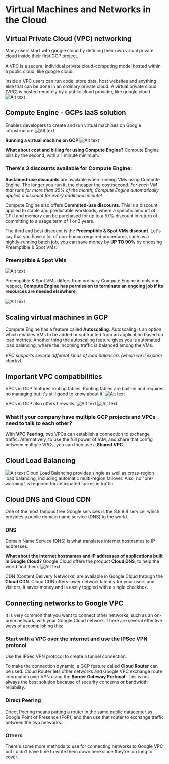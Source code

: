 # Virtual Machines and Networks in the Cloud
## Virtual Private Cloud (VPC) networking
Many users start with google cloud by defining their own virtual private cloud inside their first GCP project.

A VPC is a secure, individual private cloud-computing model hosted within a public cloud, like google cloud.

Inside a VPC users can run code, store data, host websites and anything else that can be done in an ordinary private cloud.
A virtual private cloud (VPC) is hosted remotely by a public cloud provider, like google cloud.
![Alt text](image.png)

## Compute Engine - GCPs IaaS solution
Enables developers to create and run virtual machines on Google infrastructure 
![Alt text](image-1.png)

**Running a virtual machine on GCP**
![Alt text](image-2.png)


**What about cost and billing for using Compute Engine?**
Compute Engine bills by the second, with a 1 minute minimum.

### There's 3 discounts available for Compute Engine:
**Sustained-use discounts** are available when running VMs using Compute Engine. The longer you run it, the cheaper the cost/second.
*For each VM that runs for more than 25% of the month, Compute Engine automatically applies a discount for every additional minute!*

Compute Engine also offers **Commited-use discounts**. This is a discount applied to stable and predictable workloads, where a specific amount of CPU and memory can be purchased for up to a 57% discount in return of committing to a usage term of 1 or 3 years.

The third and best discount is the **Preemptible & Spot VMs discount**. Let's say that you have a lot of non-human required procedures, such as a nightly-running batch job, you can save money by **UP TO 90%** by choosing Preemptible & Spot VMs.

### Preemptible & Spot VMs  
![Alt text](image-3.png)

Preemptible & Spot VMs differs from ordinary Compute Engine in only one respect, **Compute Engine has permission to terminate an ongoing job if its resources are needed elsewhere**.

![Alt text](image-4.png)

## Scaling virtual machines in GCP  
Compute Engine has a feature called **Autoscaling**.
Autoscaling is an option which enables VMs to be added or subtracted from an application based on load metrics. Another thing the autoscaling feature gives you is automated load balancing, where the incoming traffic is balanced among the VMs.

*VPC supports several different kinds of load balancers (which we'll explore shortly).*

## Important VPC compatibilities
VPCs in GCP features routing tables. Routing tables are built-in and requires no managing but it's still good to know about it.
![Alt text](image-5.png)

VPCs in GCP also offers firewalls.
![Alt text](image-6.png)
![Alt text](image-7.png)

### What if your company have multiple GCP projects and VPCs need to talk to each other?
With **VPC Peering**, two VPCs can establish a connection to exchange traffic. Alternatively, to use the full power of IAM, and share that config between multiple VPCs, you can then use a **Shared VPC**.

## Cloud Load Balancing
![Alt text](image-8.png)
Cloud Load Balancing provides single as well as cross-region load balancing, including automatic multi-region failover.
Also, no "pre-warming" is required for anticipated spikes in traffic.

## Cloud DNS and Cloud CDN
One of the most famous free Google services is the 8.8.8.8 service, which provides a public domain name service (DNS) to the world.

### DNS
Domain Name Service (DNS) is what translates internet hostnames to IP-addresses.

**What about the internet hostnames and IP addresses of applications built in Google Cloud?**
Google Cloud offers the product **Cloud DNS**, to help the world find them.
![Alt text](image-9.png)

CDN (Content Delivery Networks) are available in Google Cloud through the **Cloud CDN**.
Cloud CDN offers lower network latency for your users and visitors, it saves money and is easily toggled with a single checkbox.

## Connecting networks to Google VPC  
It is very common that you want to connect other networks, such as an on-prem network, with your Google Cloud network.
There are several effective ways of accomplishing this:

### Start with a VPC over the internet and use the IPSec VPN protocol
Use the IPSec VPN protocol to create a tunnel connection.

To make the connection dynamic, a GCP feature called **Cloud Router** can be used.
Cloud Router lets other networks and Google VPC exchange route information over VPN using the **Border Gateway Protocol**.
This is not always the best solution because of security concerns or bandwidth reliability.

### Direct Peering
Direct Peering means putting a router in the same public datacenter as Google Point of Presence (PoP), and then use that router to exchange traffic between the two networks.

### Others
There's some more methods to use for connecting networks to Google VPC but I didn't have time to write them down here since they're too long to cover.